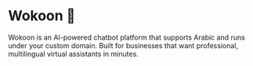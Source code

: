 # Wokoon 🤖

Wokoon is an AI-powered chatbot platform that supports Arabic and runs under your custom domain. Built for businesses that want professional, multilingual virtual assistants in minutes.
